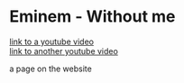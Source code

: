 <html>
  <head>
    <meta charset="utf-8">
    <meta name="keyword" content="Eminem - Without me, Eminem, Withouth me, songs">
    <meta name="description" content="My website">
  </head>

  <body>
    <h1> Eminem - Without me </h1>
    <a href="https://www.youtube.com/watch?v=BA_c3bGQXlQ&pbjreload=10" target="_blank"> link to a youtube video</a> <br>
    <a href="https://www.youtube.com/watch?v=4jYYHaTwWvY" target="_blank"> link to another youtube video</a>
    <p id="ideveloper"> a page on the website </p>
  <a href="ideveloper"></a>
  </body>
</html>
